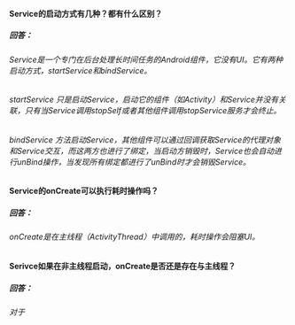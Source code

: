#### Service的启动方式有几种？都有什么区别？
##### 回答：
###### Service是一个专门在后台处理长时间任务的Android组件，它没有UI。它有两种启动方式，startService和bindService。
###### *startService* 只是启动Service，启动它的组件（如Activity）和Service并没有关联，只有当Service调用stopSelf或者其他组件调用stopService服务才会终止。
###### *bindService* 方法启动Service，其他组件可以通过回调获取Service的代理对象和Service交互，而这两方也进行了绑定，当启动方销毁时，Service也会自动进行unBind操作，当发现所有绑定都进行了unBind时才会销毁Service。

#### Service的onCreate可以执行耗时操作吗？
##### 回答：
###### onCreate是在主线程（ActivityThread）中调用的，耗时操作会阻塞UI。

#### Serivce如果在非主线程启动，onCreate是否还是存在与主线程？

##### 回答：
###### 对于